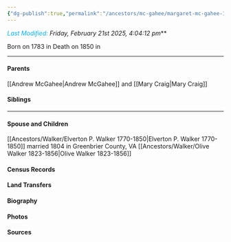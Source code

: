 ```yaml
---
{"dg-publish":true,"permalink":"/ancestors/mc-gahee/margaret-mc-gahee-1783-1850/","tags":["Margaret-McGahee"]}
---
```


*<font color="#00b0f0">Last Modified:</font> Friday, February 21st 2025, 4:04:12 pm***

Born on  1783 in <!-- link to place -->
Death on 1850 in <!-- link to place -->

---
#### Parents

[[Andrew McGahee\|Andrew McGahee]] and [[Mary Craig\|Mary Craig]]
#### Siblings
<!-- Link to sibling -->

---
#### Spouse and Children
[[Ancestors/Walker/Elverton P. Walker 1770-1850\|Elverton P. Walker 1770-1850]] married 1804 in Greenbrier County, VA
[[Ancestors/Walker/Olive Walker 1823-1856\|Olive Walker 1823-1856]]

#### Census Records

#### Land Transfers

#### Biography

#### Photos

#### Sources

